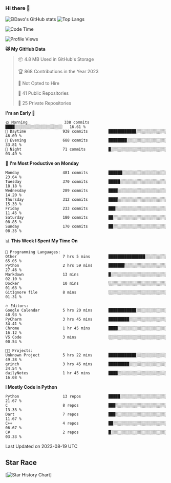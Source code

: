 ### Hi there 👋
![ElDavo's GitHub stats](https://github-readme-stats.vercel.app/api?username=ElDavoo&show_icons=true&theme=chartreuse-dark)
![Top Langs](https://github-readme-stats.vercel.app/api/top-langs/?username=ElDavoo&theme=chartreuse-dark&layout=compact)

<!--START_SECTION:waka-->
![Code Time](http://img.shields.io/badge/Code%20Time-163%20hrs%2026%20mins-blue)

![Profile Views](http://img.shields.io/badge/Profile%20Views-0-blue)

**🐱 My GitHub Data** 

> 📦 4.8 MB Used in GitHub's Storage 
 > 
> 🏆 868 Contributions in the Year 2023
 > 
> 🚫 Not Opted to Hire
 > 
> 📜 41 Public Repositories 
 > 
> 🔑 25 Private Repositories 
 > 
**I'm an Early 🐤** 

```text
🌞 Morning                338 commits         ████░░░░░░░░░░░░░░░░░░░░░   16.61 % 
🌆 Daytime                938 commits         ████████████░░░░░░░░░░░░░   46.09 % 
🌃 Evening                688 commits         ████████░░░░░░░░░░░░░░░░░   33.81 % 
🌙 Night                  71 commits          █░░░░░░░░░░░░░░░░░░░░░░░░   03.49 % 
```
📅 **I'm Most Productive on Monday** 

```text
Monday                   481 commits         ██████░░░░░░░░░░░░░░░░░░░   23.64 % 
Tuesday                  370 commits         █████░░░░░░░░░░░░░░░░░░░░   18.18 % 
Wednesday                289 commits         ████░░░░░░░░░░░░░░░░░░░░░   14.20 % 
Thursday                 312 commits         ████░░░░░░░░░░░░░░░░░░░░░   15.33 % 
Friday                   233 commits         ███░░░░░░░░░░░░░░░░░░░░░░   11.45 % 
Saturday                 180 commits         ██░░░░░░░░░░░░░░░░░░░░░░░   08.85 % 
Sunday                   170 commits         ██░░░░░░░░░░░░░░░░░░░░░░░   08.35 % 
```


📊 **This Week I Spent My Time On** 

```text
💬 Programming Languages: 
Other                    7 hrs 5 mins        ████████████████░░░░░░░░░   65.05 % 
Python                   2 hrs 59 mins       ███████░░░░░░░░░░░░░░░░░░   27.46 % 
Markdown                 13 mins             █░░░░░░░░░░░░░░░░░░░░░░░░   02.10 % 
Docker                   10 mins             ░░░░░░░░░░░░░░░░░░░░░░░░░   01.63 % 
GitIgnore file           8 mins              ░░░░░░░░░░░░░░░░░░░░░░░░░   01.31 % 

🔥 Editors: 
Google Calendar          5 hrs 20 mins       ████████████░░░░░░░░░░░░░   48.93 % 
PyCharm                  3 hrs 45 mins       █████████░░░░░░░░░░░░░░░░   34.41 % 
Chrome                   1 hr 45 mins        ████░░░░░░░░░░░░░░░░░░░░░   16.12 % 
VS Code                  3 mins              ░░░░░░░░░░░░░░░░░░░░░░░░░   00.54 % 

🐱‍💻 Projects: 
Unknown Project          5 hrs 22 mins       ████████████░░░░░░░░░░░░░   49.38 % 
grinch                   3 hrs 45 mins       █████████░░░░░░░░░░░░░░░░   34.54 % 
dailyNotes               1 hr 45 mins        ████░░░░░░░░░░░░░░░░░░░░░   16.08 % 
```

**I Mostly Code in Python** 

```text
Python                   13 repos            █████░░░░░░░░░░░░░░░░░░░░   21.67 % 
C                        8 repos             ███░░░░░░░░░░░░░░░░░░░░░░   13.33 % 
Dart                     7 repos             ███░░░░░░░░░░░░░░░░░░░░░░   11.67 % 
C++                      4 repos             ██░░░░░░░░░░░░░░░░░░░░░░░   06.67 % 
C#                       2 repos             █░░░░░░░░░░░░░░░░░░░░░░░░   03.33 % 
```




 Last Updated on 2023-08-19 UTC
<!--END_SECTION:waka-->

## Star Race

[![Star History Chart](https://api.star-history.com/svg?repos=ElDavoo/WhatsApp-Crypt14-Crypt15-Decrypter,ElDavoo/TuringOS,EliteAndroidApps/WhatsApp-Crypt12-Decrypter,KnugiHK/Whatsapp-Chat-Exporter&type=Date)]
